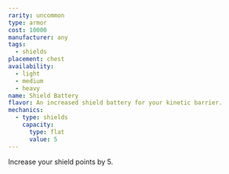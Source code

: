 ```yaml
---
rarity: uncommon
type: armor
cost: 10000
manufacturer: any
tags:
  - shields
placement: chest
availability:
  - light
  - medium
  - heavy
name: Shield Battery
flavor: An increased shield battery for your kinetic barrier.
mechanics:
  - type: shields
    capacity:
      type: flat
      value: 5
---
```

Increase your shield points by 5.
